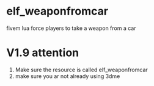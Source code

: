 # elf_weaponfromcar
fivem lua force players to take a weapon from a car

# V1.9 attention
1. Make sure the resource is called elf_weaponfromcar
2. make sure you ar not already using 3dme
